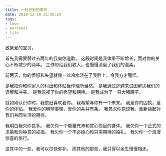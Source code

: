 ```yaml
---
title: 一封迟到的情书
date: 2018-12-19 21:58:25
tags:
- love
- personal
- life
---
```


<!--more-->

致亲爱的宝贝，

首先我需要替过去两年的我向你道歉。
这段时间是我体重不断增长，而对你的关心不断减少的两年。
工作带给我们收入，也慢慢消磨了我们的温柔。

前两天，你的愤怒和失望就像一盆冷水浇在了我脸上，令我方才醒悟。

是我把你和你家人的付出和体贴当作理所当然。
是我通过逃避来试图解决我们的误解和冲突。
是我忽视了你的愿望和期待。
是我成为了一只大猪蹄子。

就如刚认识你时，我依旧喜欢着你。
我希望与你有一个未来。
我爱你的固执，爱你的体贴。
我爱你的明辨事理，爱你的井井有条。
我恳求你原谅我，重新拾起对我们共同生活的期待。

我明白我欠你良多。
我欠你一个能量充沛和赏心悦目的身体。
我欠你一个正式的求婚和你钟意的戒指。
我欠你一个不必操心和只需期待的婚礼。
我欠你一个浪漫惊喜的旅行。

这其中的一些，我可以尽快弥补。
而其他的那些，我只得以余生慢慢相还。